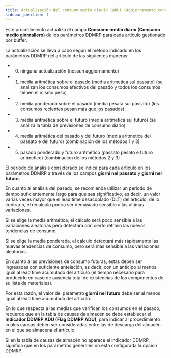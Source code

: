 ```yaml
---
title: Actualización del consumo medio diario (ADU) (Aggiornamento consumo medio giornaliero (ADU))
sidebar_position: 1
---
```


Este procedimiento actualiza el campo **Consumo medio diario (Consumo medio giornaliero)** de los parámetros DDMRP para cada artículo gestionado por buffer.

La actualización se lleva a cabo según el método indicado en los parámetros DDMRP del artículo de las siguientes maneras:

  - 0) ninguna actualización (nessun aggiornamento)
  - 1) media aritmética sobre el pasado (media aritmetica sul passato) (se analizan los consumos efectivos del pasado y todos los consumos tienen el mismo peso)
  - 2) media ponderada sobre el pasado (media pesata sul passato) (los consumos recientes pesan más que los pasados)
  - 3) media aritmética sobre el futuro (media aritmetica sul futuro) (se analiza la tabla de previsiones de consumo diario)
  - 4) media aritmética del pasado y del futuro (media aritmetica del passato e del futuro) (combinación de los métodos 1 y 3)
  - 5) pasado ponderado y futuro aritmético (passato pesato e futuro aritmetico) (combinación de los métodos 2 y 3)

El período de análisis considerado se indica para cada artículo en los parámetros DDMRP a través de los campos **giorni nel passato** y **giorni nel futuro**.

En cuanto al análisis del pasado, se recomienda utilizar un período de tiempo suficientemente largo para que sea significativo, es decir, un valor varias veces mayor que el lead time desacoplado (DLT) del artículo; de lo contrario, el recalculo podría ser demasiado sensible a las últimas variaciones.

Si se elige la media aritmética, el cálculo será poco sensible a las variaciones aleatorias pero detectará con cierto retraso las nuevas tendencias de consumo.

Si se elige la media ponderada, el cálculo detectará más rápidamente las nuevas tendencias de consumo, pero será más sensible a las variaciones aleatorias.

En cuanto a las previsiones de consumo futuras, estas deben ser ingresadas con suficiente antelación, es decir, con un anticipo al menos igual al lead time acumulado del artículo (el tiempo necesario para producirlo en caso de ausencia total de existencias de los componentes de su lista de materiales).

Por esta razón, el valor del parámetro **giorni nel futuro** debe ser al menos igual al lead time acumulado del artículo.

En lo que respecta a las medias que verifican los consumos en el pasado, recuerde que en la tabla de causas de almacén se debe establecer el **Indicador DDMRP ADU (Flag DDMRP ADU)**, para indicar al procedimiento cuáles causas deben ser consideradas entre las de descarga del almacén en el que se almacena el artículo.

Si en la tabla de causas de almacén no aparece el indicador DDMRP, significa que en los parámetros generales no está configurada la opción DDMRP.